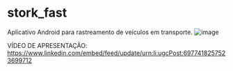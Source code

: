 # stork_fast

Aplicativo Android para rastreamento de veículos em transporte.
![image](https://user-images.githubusercontent.com/102686677/200578807-c9d5afe5-217f-4600-bfaf-c72916bbd9b9.png)

VÍDEO DE APRESENTAÇÃO:
https://www.linkedin.com/embed/feed/update/urn:li:ugcPost:6977418257523699712
